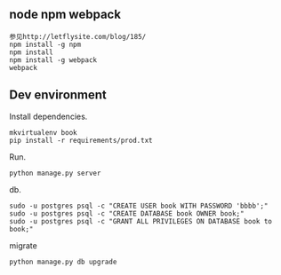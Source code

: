 ## node npm webpack

```
参见http://letflysite.com/blog/185/
npm install -g npm
npm install
npm install -g webpack
webpack
```

## Dev environment

Install dependencies.

```
mkvirtualenv book
pip install -r requirements/prod.txt
```

Run.

```
python manage.py server
```

db.

```
sudo -u postgres psql -c "CREATE USER book WITH PASSWORD 'bbbb';"
sudo -u postgres psql -c "CREATE DATABASE book OWNER book;"
sudo -u postgres psql -c "GRANT ALL PRIVILEGES ON DATABASE book to book;"
```

migrate

```
python manage.py db upgrade
```
